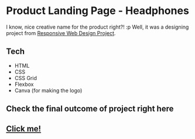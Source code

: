 # Product Landing Page - Headphones
I know, nice creative name for the product right?! :p
Well, it was a designing project from [Responsive Web Design Project](https://www.freecodecamp.org/learn/responsive-web-design/responsive-web-design-projects/build-a-product-landing-page).

## Tech 
* HTML
* CSS
* CSS Grid
* Flexbox
* Canva (for making the logo)

## Check the final outcome of project right here 
## [Click me!](https://rkkaveri.github.io/product-landing-page/)
